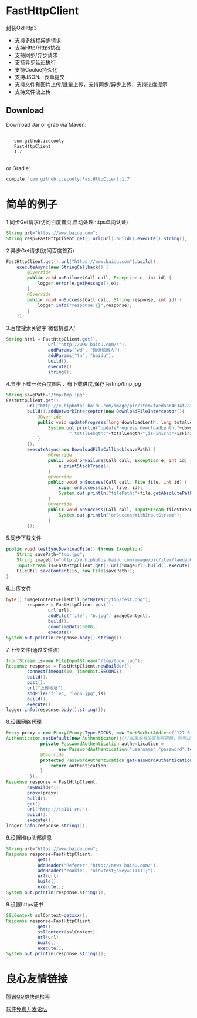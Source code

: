 # FastHttpClient
封装OkHttp3

- 支持多线程异步请求
- 支持Http/Https协议
- 支持同步/异步请求
- 支持异步延迟执行
- 支持Cookie持久化
- 支持JSON、表单提交
- 支持文件和图片上传/批量上传，支持同步/异步上传，支持进度提示
- 支持文件流上传


Download
--------

Download Jar or grab via Maven:
```xml
 
   com.github.icecooly 
   FastHttpClient 
   1.7 
 
```
or Gradle:
```groovy
compile 'com.github.icecooly:FastHttpClient:1.7'
```

简单的例子
==============
1.同步Get请求(访问百度首页,自动处理https单向认证)
```java
String url="https://www.baidu.com";
String resp=FastHttpClient.get().url(url).build().execute().string();
```

2.异步Get请求(访问百度首页)
```java
FastHttpClient.get().url("https://www.baidu.com").build().
	executeAsync(new StringCallback() {
		@Override
		public void onFailure(Call call, Exception e, int id) {
			logger.error(e.getMessage(),e);
		}
		@Override
		public void onSuccess(Call call, String response, int id) {
			logger.info("response:{}",response);
		}
	});
```

3.百度搜索关键字'微信机器人'
```java
String html = FastHttpClient.get().
				url("http://www.baidu.com/s").
				addParams("wd", "微信机器人").
				addParams("tn", "baidu").
				build().
				execute().
				string();
```

4.异步下载一张百度图片，有下载进度,保存为/tmp/tmp.jpg
```java
String savePath="/tmp/tmp.jpg";
FastHttpClient.get().
		url("http://e.hiphotos.baidu.com/image/pic/item/faedab64034f78f0b31a05a671310a55b3191c55.jpg").
		build().addNetworkInterceptor(new DownloadFileInterceptor(){
			@Override
			public void updateProgress(long downloadLenth, long totalLength, boolean isFinish) {
				System.out.println("updateProgress downloadLenth:"+downloadLenth+
						",totalLength:"+totalLength+",isFinish:"+isFinish);
			}
		}).
		executeAsync(new DownloadFileCallback(savePath) {
				@Override
				public void onFailure(Call call, Exception e, int id) {
					e.printStackTrace();
				}
				@Override
				public void onSuccess(Call call, File file, int id) {
					super.onSuccess(call, file, id);
					System.out.println("filePath:"+file.getAbsolutePath());
				}
				@Override
				public void onSuccess(Call call, InputStream fileStream, int id) {
					System.out.println("onSuccessWithInputStream");
				}
		});
```

5.同步下载文件
```java
public void testSyncDownloadFile() throws Exception{
	String savePath="tmp.jpg";
	String imageUrl="http://e.hiphotos.baidu.com/image/pic/item/faedab64034f78f0b31a05a671310a55b3191c55.jpg";
	InputStream is=FastHttpClient.get().url(imageUrl).build().execute().byteStream();
	FileUtil.saveContent(is, new File(savePath));
}
```
	
6.上传文件
```java
byte[] imageContent=FileUtil.getBytes("/tmp/test.png");
		response = FastHttpClient.post().
				url(url).
				addFile("file", "b.jpg", imageContent).
				build().
				connTimeOut(10000).
				execute();
System.out.println(response.body().string());
```

7.上传文件(通过文件流)
```java
InputStream is=new FileInputStream("/tmp/logo.jpg");
Response response = FastHttpClient.newBuilder().
		connectTimeout(10, TimeUnit.SECONDS).
		build().
		post().
		url("上传地址").
		addFile("file", "logo.jpg",is).
		build().
		execute();
logger.info(response.body().string());
```

8.设置网络代理
```java
Proxy proxy = new Proxy(Proxy.Type.SOCKS, new InetSocketAddress("127.0.0.1", 1088));
Authenticator.setDefault(new Authenticator(){//如果没有设置账号密码，则可以注释掉这块
	         private PasswordAuthentication authentication = 
	         		new PasswordAuthentication("username","password".toCharArray());
	         @Override
	         protected PasswordAuthentication getPasswordAuthentication(){
	             return authentication;
	         }
	     });
Response response = FastHttpClient.
		newBuilder().
		proxy(proxy).
		build().
		get().
		url("http://ip111.cn/").
		build().
		execute();
logger.info(response.string());
```

9.设置Http头部信息
```java
String url="https://www.baidu.com";
Response response=FastHttpClient.
			get().
			addHeader("Referer","http://news.baidu.com/").
			addHeader("cookie", "uin=test;skey=111111;").
			url(url).
			build().
			execute();
System.out.println(response.string());
```

9.设置https证书
```java
SSLContext sslContext=getxxx();
Response response=FastHttpClient.
			get().
			sslContext(sslContext).
			url(url).
			build().
			execute();
System.out.println(response.string());
```


 # 良心友情链接

[腾讯QQ群快速检索](http://u.720life.cn/s/8cf73f7c)

[软件免费开发论坛](http://u.720life.cn/s/bbb01dc0)